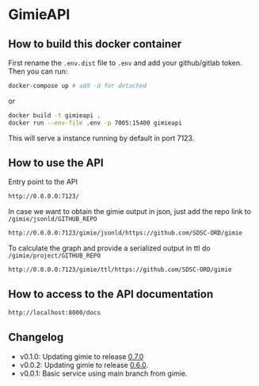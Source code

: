 # GimieAPI

## How to build this docker container

First rename the `.env.dist` file to `.env` and add your github/gitlab token. Then you can run:

``` bash
docker-compose up # add -d for detached
```

or

``` bash
docker build -t gimieapi .
docker run --env-file .env -p 7005:15400 gimieapi
```

This will serve a instance running by default in port 7123. 


## How to use the API

Entry point to the API

``` bash
http://0.0.0.0:7123/
```

In case we want to obtain the gimie output in json, just add the repo link to `/gimie/jsonld/GITHUB_REPO`

``` bash
http://0.0.0.0:7123/gimie/jsonld/https://github.com/SDSC-ORD/gimie
```

To calculate the graph and provide a serialized output in ttl do `/gimie/project/GITHUB_REPO`

``` bash
http://0.0.0.0:7123/gimie/ttl/https://github.com/SDSC-ORD/gimie
```

## How to access to the API documentation 

``` bash
http://localhost:8000/docs
```

## Changelog

- v0.1.0: Updating gimie to release [0.7.0](https://github.com/sdsc-ordes/gimie/releases/tag/v0.7.2)
- v0.0.2: Updating gimie to release  [0.6.0](https://github.com/SDSC-ORD/gimie/releases/tag/0.6.0).
- v0.0.1: Basic service using main branch from gimie.
